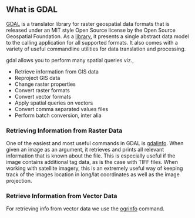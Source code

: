 ## What is GDAL
[GDAL](http://www.gdal.org) is a translator library for raster geospatial data formats that is released under an MIT style Open Source license by the Open Source Geospatial Foundation. As a [library](https://data-flair.training/blogs/python-libraries/), it presents a single abstract data model to the calling application for all supported formats. It also comes with a variety of useful commandline utilities for data translation and processing.

gdal allows you to perform many spatial queries viz., 
   * Retrieve information from GIS data
   * Reproject GIS data
   * Change raster properties
   * Convert raster formats
   * Convert vector formats
   * Apply spatial queries on vectors
   * Convert comma separated values files
   * Perform batch conversion, inter alia

### Retrieving Information from Raster Data
One of the easiest and most useful commands in GDAL is [gdalinfo](https://gdal.org/programs/gdalinfo.html). When given an image as an argument, it retrieves and prints all relevant information that is known about the file. This is especially useful if the image contains additional tag data, as is the case with TIFF files. When working with satellite imagery, this is an extremely useful way of keeping track of the images location in long/lat coordinates as well as the image projection.

### Retrieve Information from Vector Data
For retrieving info from vector data we use the [ogrinfo](https://gdal.org/programs/ogrinfo.html) command.

